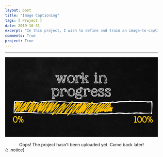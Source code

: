 ```yaml
---
layout: post
title: "Image Captioning"
tags: [ Project ]
date: 2019-10-31
excerpt: "In this project, I wish to define and train an image-to-caption model, that can produce descriptions for real world images using Vision Deep CNN and Language Generating RNN"
comments: True
project: True
---
```


---

![png](/assets/img/wip.jpg)
<center> Oops! The project hasn't been uploaded yet. Come back later! </center>
{: .notice}
